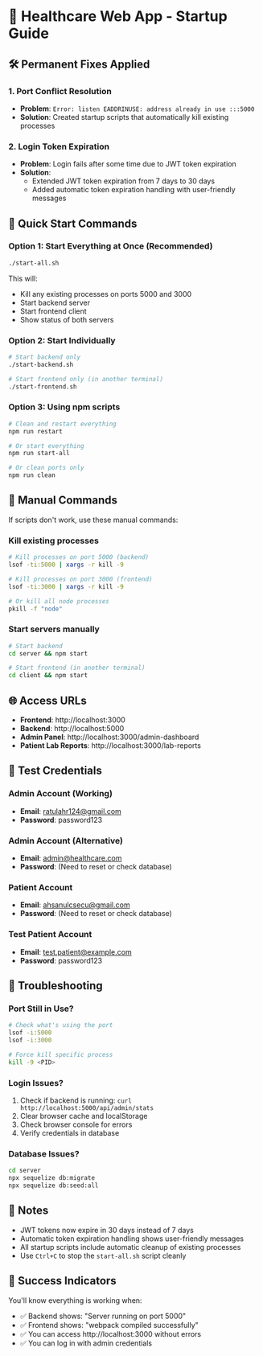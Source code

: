 # 🚀 Healthcare Web App - Startup Guide

## 🛠️ Permanent Fixes Applied

### 1. Port Conflict Resolution
- **Problem**: `Error: listen EADDRINUSE: address already in use :::5000`
- **Solution**: Created startup scripts that automatically kill existing processes

### 2. Login Token Expiration
- **Problem**: Login fails after some time due to JWT token expiration
- **Solution**: 
  - Extended JWT token expiration from 7 days to 30 days
  - Added automatic token expiration handling with user-friendly messages

## 🎯 Quick Start Commands

### Option 1: Start Everything at Once (Recommended)
```bash
./start-all.sh
```
This will:
- Kill any existing processes on ports 5000 and 3000
- Start backend server
- Start frontend client
- Show status of both servers

### Option 2: Start Individually
```bash
# Start backend only
./start-backend.sh

# Start frontend only (in another terminal)
./start-frontend.sh
```

### Option 3: Using npm scripts
```bash
# Clean and restart everything
npm run restart

# Or start everything
npm run start-all

# Or clean ports only
npm run clean
```

## 🔧 Manual Commands

If scripts don't work, use these manual commands:

### Kill existing processes
```bash
# Kill processes on port 5000 (backend)
lsof -ti:5000 | xargs -r kill -9

# Kill processes on port 3000 (frontend)
lsof -ti:3000 | xargs -r kill -9

# Or kill all node processes
pkill -f "node"
```

### Start servers manually
```bash
# Start backend
cd server && npm start

# Start frontend (in another terminal)
cd client && npm start
```

## 🌐 Access URLs

- **Frontend**: http://localhost:3000
- **Backend**: http://localhost:5000
- **Admin Panel**: http://localhost:3000/admin-dashboard
- **Patient Lab Reports**: http://localhost:3000/lab-reports

## 🔐 Test Credentials

### Admin Account (Working)
- **Email**: ratulahr124@gmail.com
- **Password**: password123

### Admin Account (Alternative)
- **Email**: admin@healthcare.com
- **Password**: (Need to reset or check database)

### Patient Account
- **Email**: ahsanulcsecu@gmail.com
- **Password**: (Need to reset or check database)

### Test Patient Account
- **Email**: test.patient@example.com
- **Password**: password123

## 🚨 Troubleshooting

### Port Still in Use?
```bash
# Check what's using the port
lsof -i:5000
lsof -i:3000

# Force kill specific process
kill -9 <PID>
```

### Login Issues?
1. Check if backend is running: `curl http://localhost:5000/api/admin/stats`
2. Clear browser cache and localStorage
3. Check browser console for errors
4. Verify credentials in database

### Database Issues?
```bash
cd server
npx sequelize db:migrate
npx sequelize db:seed:all
```

## 📝 Notes

- JWT tokens now expire in 30 days instead of 7 days
- Automatic token expiration handling shows user-friendly messages
- All startup scripts include automatic cleanup of existing processes
- Use `Ctrl+C` to stop the `start-all.sh` script cleanly

## 🎉 Success Indicators

You'll know everything is working when:
- ✅ Backend shows: "Server running on port 5000"
- ✅ Frontend shows: "webpack compiled successfully"
- ✅ You can access http://localhost:3000 without errors
- ✅ You can log in with admin credentials
